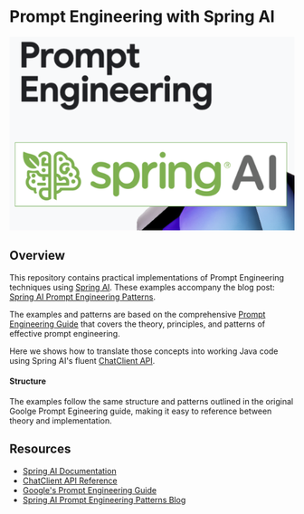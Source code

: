 # Prompt Engineering with Spring AI

![Spring AI Prompt Engineering](prompt-engineering-spring-ai.png)

## Overview

This repository contains practical implementations of Prompt Engineering techniques using [Spring AI](https://docs.spring.io/spring-ai/reference/index.html). These examples accompany the blog post: [Spring AI Prompt Engineering Patterns](https://spring.io/blog/2025/04/14/spring-ai-prompt-engineering-patterns).

The examples and patterns are based on the comprehensive [Prompt Engineering Guide](https://www.kaggle.com/whitepaper-prompt-engineering) that covers the theory, principles, and patterns of effective prompt engineering. 

Here we shows how to translate those concepts into working Java code using Spring AI's fluent [ChatClient API](https://docs.spring.io/spring-ai/reference/api/chatclient.html). 


#### Structure

The examples follow the same structure and patterns outlined in the original Goolge Prompt Egineering guide, making it easy to reference between theory and implementation.

## Resources

- [Spring AI Documentation](https://docs.spring.io/spring-ai/reference/index.html)
- [ChatClient API Reference](https://docs.spring.io/spring-ai/reference/api/chatclient.html)
- [Google's Prompt Engineering Guide](https://www.kaggle.com/whitepaper-prompt-engineering)
- [Spring AI Prompt Engineering Patterns  Blog](https://spring.io/blog/2025/04/14/spring-ai-prompt-engineering-patterns)
